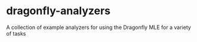 # dragonfly-analyzers

A collection of example analyzers for using the Dragonfly MLE for a variety of tasks
